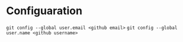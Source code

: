 # Configuaration

`git config --global user.email <github email>`
`git config --global user.name <github username>`


